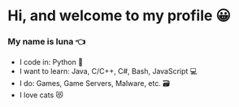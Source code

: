 # Hi, and welcome to my profile 😀
### My name is luna 👈

- I code in: Python 🐍
- I want to learn: Java, C/C++, C#, Bash, JavaScript 💻
- I do: Games, Game Servers, Malware, etc. 🗃️
- I love cats 😻
